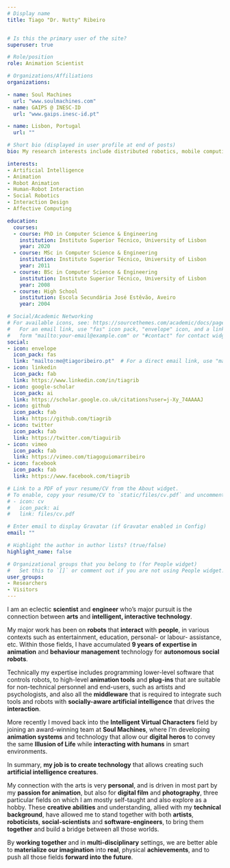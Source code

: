```yaml
---
# Display name
title: Tiago "Dr. Nutty" Ribeiro


# Is this the primary user of the site?
superuser: true

# Role/position
role: Animation Scientist

# Organizations/Affiliations
organizations:

- name: Soul Machines
  url: "www.soulmachines.com"
- name: GAIPS @ INESC-ID
  url: "www.gaips.inesc-id.pt"

- name: Lisbon, Portugal
  url: ""

# Short bio (displayed in user profile at end of posts)
bio: My research interests include distributed robotics, mobile computing and programmable matter.

interests:
- Artificial Intelligence
- Animation
- Robot Animation
- Human-Robot Interaction
- Social Robotics
- Interaction Design
- Affective Computing

education:
  courses:
  - course: PhD in Computer Science & Engineering
    institution: Instituto Superior Técnico, University of Lisbon
    year: 2020
  - course: MSc in Computer Science & Engineering
    institution: Instituto Superior Técnico, University of Lisbon
    year: 2011
  - course: BSc in Computer Science & Engineering
    institution: Instituto Superior Técnico, University of Lisbon
    year: 2008
  - course: High School
    institution: Escola Secundária José Estêvão, Aveiro
    year: 2004

# Social/Academic Networking
# For available icons, see: https://sourcethemes.com/academic/docs/page-builder/#icons
#   For an email link, use "fas" icon pack, "envelope" icon, and a link in the
#   form "mailto:your-email@example.com" or "#contact" for contact widget.
social:
- icon: envelope
  icon_pack: fas
  link: "mailto:me@tiagoribeiro.pt"  # For a direct email link, use "mailto:test@example.org".
- icon: linkedin
  icon_pack: fab
  link: https://www.linkedin.com/in/tiagrib
- icon: google-scholar
  icon_pack: ai
  link: https://scholar.google.co.uk/citations?user=j-Xy_74AAAAJ
- icon: github
  icon_pack: fab
  link: https://github.com/tiagrib
- icon: twitter
  icon_pack: fab
  link: https://twitter.com/tiaguirib
- icon: vimeo
  icon_pack: fab
  link: https://vimeo.com/tiagoguiomarribeiro
- icon: facebook
  icon_pack: fab
  link: https://www.facebook.com/tiagrib

# Link to a PDF of your resume/CV from the About widget.
# To enable, copy your resume/CV to `static/files/cv.pdf` and uncomment the lines below.
# - icon: cv
#   icon_pack: ai
#   link: files/cv.pdf

# Enter email to display Gravatar (if Gravatar enabled in Config)
email: ""

# Highlight the author in author lists? (true/false)
highlight_name: false

# Organizational groups that you belong to (for People widget)
#   Set this to `[]` or comment out if you are not using People widget.
user_groups:
- Researchers
- Visitors
---
```


I am an eclectic **scientist** and **engineer** who’s major pursuit is the connection between **arts** and **intelligent, interactive technology**.

My major work has been on **robots** that **interact** with **people**, in various contexts such as entertainment, education, personal- or labour- assistance, etc.
Within those fields, I have accumulated **9 years of expertise in animation** and **behaviour management** technology for **autonomous social robots**.

Technically my expertise includes programming lower-level software that controls robots, to high-level **animation tools** and **plug-ins** that are suitable for non-technical personnel and end-users, such as artists and psychologists, and also all the **middleware** that is required to integrate such tools and robots with **socially-aware artificial intelligence** that drives the **interaction**.

More recently I moved back into the **Intelligent Virtual Characters** field by joining an award-winning team at **Soul Machines**, where I’m developing **animation systems** and technology that allow our **digital heros** to convey the same **Illusion of Life** while **interacting with humans** in smart environments.

In summary, **my job is to create technology** that allows creating such **artificial intelligence creatures**.

My connection with the arts is very **personal**, and is driven in most part by my **passion for animation**, but also for **digital film** and **photography**, three particular fields on which I am mostly self-taught and also explore as a hobby. These **creative abilities** and understanding, allied with my **technical background**, have allowed me to stand together with both **artists**, **roboticists**, **social-scientists** and **software-engineers**, to bring them **together** and build a bridge between all those worlds.

By **working together** and in **multi-disciplinary** settings, we are better able to **materialize our imagination** into **real**, physical **achievements**, and to push all those fields **forward into the future**.